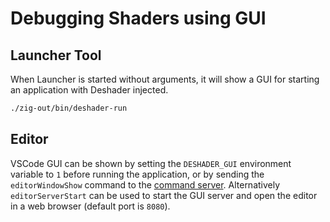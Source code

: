 # Debugging Shaders using GUI

## Launcher Tool
When Launcher is started without arguments, it will show a GUI for starting an application with Deshader injected.
```sh
./zig-out/bin/deshader-run
```

## Editor
VSCode GUI can be shown by setting the `DESHADER_GUI` environment variable to `1` before running the application, or by sending the `editorWindowShow` command to the [command server](Commands.md). Alternatively `editorServerStart` can be used to start the GUI server and open the editor in a web browser (default port is `8080`).
